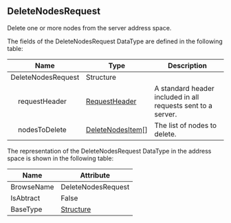 <!-- datatype -->
## DeleteNodesRequest
Delete one or more nodes from the server address space.  
<!-- end of description -->
The fields of the DeleteNodesRequest DataType are defined in the following table:  

|Name|Type|Description|
|---|---|---|
|DeleteNodesRequest|Structure||
|&nbsp;&nbsp;&nbsp;&nbsp;requestHeader|[RequestHeader](../../../Part4/Services/RequestHeader/readme.md)|A standard header included in all requests sent to a server.|
|&nbsp;&nbsp;&nbsp;&nbsp;nodesToDelete|[DeleteNodesItem](../../../Part4/DataTypes/DeleteNodesItem/readme.md)[]|The list of nodes to delete.|

The representation of the DeleteNodesRequest DataType in the address space is shown in the following table:  

|Name|Attribute|
|---|---|
|BrowseName|DeleteNodesRequest|
|IsAbtract|False|
|BaseType|[Structure](../../../Part3/DataTypes/Structure/readme.md)|


